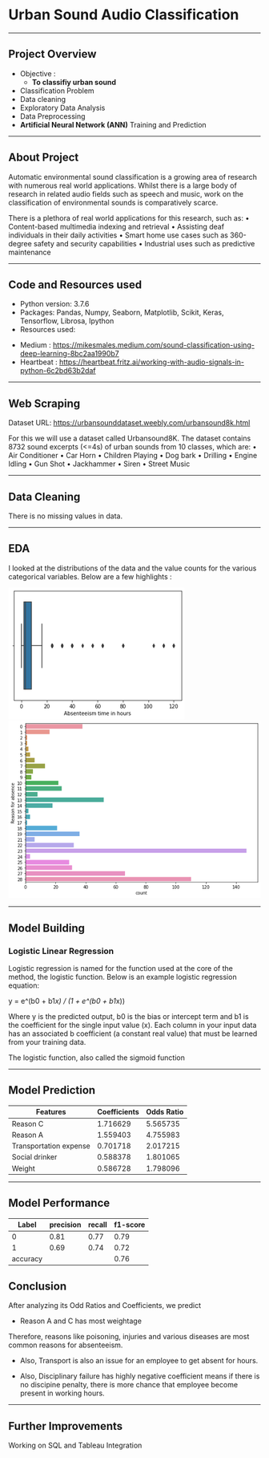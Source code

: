 #  Urban Sound Audio Classification

---

## Project Overview

- Objective : 
  - **To classifiy urban sound**
- Classification Problem
- Data cleaning
- Exploratory Data Analysis
- Data Preprocessing
- **Artificial Neural Network (ANN)** Training and Prediction

---
## About Project

Automatic environmental sound classification is a growing area of research with numerous real world applications. Whilst there is a large body of research in related audio fields such as speech and music, work on the classification of environmental sounds is comparatively scarce.

There is a plethora of real world applications for this research, such as:
• Content-based multimedia indexing and retrieval
• Assisting deaf individuals in their daily activities
• Smart home use cases such as 360-degree safety and security capabilities
• Industrial uses such as predictive maintenance

---
## Code and Resources used

- Python version: 3.7.6
- Packages: Pandas, Numpy, Seaborn, Matplotlib, Scikit, Keras, Tensorflow, Librosa, Ipython
- Resources used:

* Medium : https://mikesmales.medium.com/sound-classification-using-deep-learning-8bc2aa1990b7
* Heartbeat : https://heartbeat.fritz.ai/working-with-audio-signals-in-python-6c2bd63b2daf

---
## Web Scraping

Dataset URL: https://urbansounddataset.weebly.com/urbansound8k.html

For this we will use a dataset called Urbansound8K. The dataset contains 8732 sound excerpts (<=4s) of urban sounds from 10 classes, which are:
• Air Conditioner
• Car Horn
• Children Playing
• Dog bark
• Drilling
• Engine Idling
• Gun Shot
• Jackhammer
• Siren
• Street Music

---
## Data Cleaning

There is no missing values in data.

---
## EDA

I looked at the distributions of the data and the value counts for the various categorical variables. Below are a few highlights :

![](https://github.com/SidSolanki28/Absenteeism-at-Work/blob/master/Images/download%20(1).png)
![](https://github.com/SidSolanki28/Absenteeism-at-Work/blob/master/Images/download%20(2).png)

---
## Model Building

### Logistic Linear Regression

Logistic regression is named for the function used at the core of the method, the logistic function.
Below is an example logistic regression equation:

y = e^(b0 + b1*x) / (1 + e^(b0 + b1*x))

Where y is the predicted output, b0 is the bias or intercept term and b1 is the coefficient for the single input value (x). Each column in your input data has an associated b coefficient (a constant real value) that must be learned from your training data.

The logistic function, also called the sigmoid function

---
## Model Prediction

| Features| Coefficients | Odds Ratio 
| ----------- | ----------- | --------- |
| Reason C | 1.716629 | 5.565735 |
| Reason A | 1.559403 | 4.755983 |
| Transportation expense	| 0.701718	| 2.017215 |
|	Social drinker | 0.588378	| 1.801065 |
|	Weight	| 0.586728 | 1.798096 | 

---
## Model Performance

| Label | precision | recall |  f1-score 
| ----------- | ----------- | --------- | ------- |
| 0 | 0.81 | 0.77 | 0.79 |
| 1 | 0.69 | 0.74 | 0.72 |
| accuracy |  |   | 0.76 |    

## Conclusion

After analyzing its Odd Ratios and Coefficients, we predict

- Reason A and C has most weightage

Therefore, reasons like poisoning, injuries and various diseases are most common reasons for absenteeism.

- Also, Transport is also an issue for an employee to get absent for hours.

- Also, Disciplinary failure has highly negative coefficient means if there is no discipine penalty, there is more chance that employee become present in working hours.

---

## Further Improvements

Working on SQL and Tableau Integration
